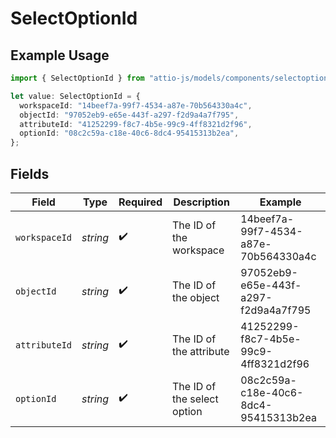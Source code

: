 # SelectOptionId

## Example Usage

```typescript
import { SelectOptionId } from "attio-js/models/components/selectoption.js";

let value: SelectOptionId = {
  workspaceId: "14beef7a-99f7-4534-a87e-70b564330a4c",
  objectId: "97052eb9-e65e-443f-a297-f2d9a4a7f795",
  attributeId: "41252299-f8c7-4b5e-99c9-4ff8321d2f96",
  optionId: "08c2c59a-c18e-40c6-8dc4-95415313b2ea",
};
```

## Fields

| Field                                | Type                                 | Required                             | Description                          | Example                              |
| ------------------------------------ | ------------------------------------ | ------------------------------------ | ------------------------------------ | ------------------------------------ |
| `workspaceId`                        | *string*                             | :heavy_check_mark:                   | The ID of the workspace              | 14beef7a-99f7-4534-a87e-70b564330a4c |
| `objectId`                           | *string*                             | :heavy_check_mark:                   | The ID of the object                 | 97052eb9-e65e-443f-a297-f2d9a4a7f795 |
| `attributeId`                        | *string*                             | :heavy_check_mark:                   | The ID of the attribute              | 41252299-f8c7-4b5e-99c9-4ff8321d2f96 |
| `optionId`                           | *string*                             | :heavy_check_mark:                   | The ID of the select option          | 08c2c59a-c18e-40c6-8dc4-95415313b2ea |